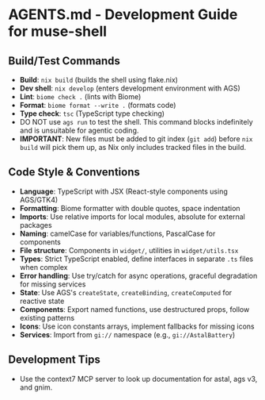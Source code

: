 # AGENTS.md - Development Guide for muse-shell

## Build/Test Commands

- **Build**: `nix build` (builds the shell using flake.nix)
- **Dev shell**: `nix develop` (enters development environment with AGS)
- **Lint**: `biome check .` (lints with Biome)
- **Format**: `biome format --write .` (formats code)
- **Type check**: `tsc` (TypeScript type checking)
- DO NOT use `ags run` to test the shell. This command blocks indefinitely and
  is unsuitable for agentic coding.
- **IMPORTANT**: New files must be added to git index (`git add`) before `nix build`
  will pick them up, as Nix only includes tracked files in the build.

## Code Style & Conventions

- **Language**: TypeScript with JSX (React-style components using AGS/GTK4)
- **Formatting**: Biome formatter with double quotes, space indentation
- **Imports**: Use relative imports for local modules, absolute for external
  packages
- **Naming**: camelCase for variables/functions, PascalCase for components
- **File structure**: Components in `widget/`, utilities in `widget/utils.tsx`
- **Types**: Strict TypeScript enabled, define interfaces in separate `.ts`
  files when complex
- **Error handling**: Use try/catch for async operations, graceful degradation
  for missing services
- **State**: Use AGS's `createState`, `createBinding`, `createComputed` for
  reactive state
- **Components**: Export named functions, use destructured props, follow
  existing patterns
- **Icons**: Use icon constants arrays, implement fallbacks for missing icons
- **Services**: Import from `gi://` namespace (e.g., `gi://AstalBattery`)

## Development Tips

- Use the context7 MCP server to look up documentation for astal, ags v3, and
  gnim.
